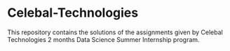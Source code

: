 # Celebal-Technologies
This repository contains the solutions of the assignments given by Celebal Technologies 2 months Data Science Summer Internship program.
